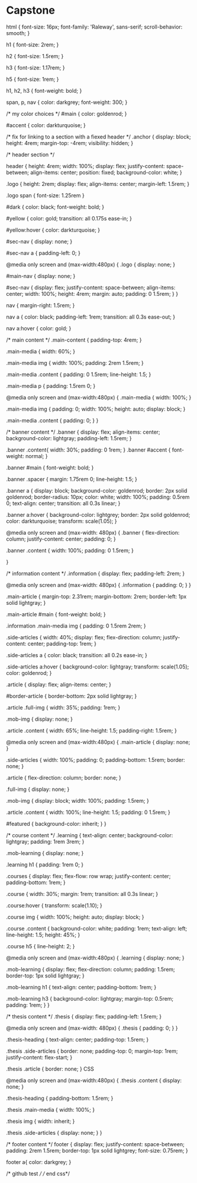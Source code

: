 # Capstone

html {
  font-size: 16px;
  font-family: 'Raleway', sans-serif;
  scroll-behavior: smooth;
}

h1 {
  font-size: 2rem;
}

h2 {
  font-size: 1.5rem;
}

h3 {
  font-size: 1.17rem;
}

h5 {
  font-size: 1rem;
}

h1, h2, h3 {
  font-weight: bold;
}

span, p, nav {
  color: darkgrey;
  font-weight: 300;
}


/* my color choices */
#main {
  color: goldenrod;
}

#accent {
  color: darkturquoise;
}

/* fix for linking to a section with a fiexed header */
.anchor {
  display: block;
  height: 4rem;
  margin-top: -4rem;
  visibility: hidden;
}

/* header section */

header {
  height: 4rem;
  width: 100%;
  display: flex;
  justify-content: space-between;
  align-items: center;
  position: fixed;
  background-color: white;
}

.logo {
  height: 2rem;
  display: flex;
  align-items: center;
  margin-left: 1.5rem;
}

.logo span {
  font-size: 1.25rem
}

#dark {
  color: black;
  font-weight: bold;
}

#yellow {
  color: gold;
  transition: all 0.175s ease-in;
}

#yellow:hover {
  color: darkturquoise;
}

#sec-nav {
  display: none;
}

#sec-nav a {
  padding-left: 0;
}

@media only screen and (max-width:480px) {
  .logo {
    display: none;
  }

  #main-nav {
    display: none;
  }

  #sec-nav {
    display: flex;
    justify-content: space-between;
    align-items: center;
    width: 100%;
    height: 4rem;
    margin: auto;
    padding: 0 1.5rem;
  }
}

nav {
  margin-right: 1.5rem;
}

nav a {
  color: black;
  padding-left: 1rem;
  transition: all 0.3s ease-out;
}

nav a:hover {
  color: gold;
}


/* main content */
.main-content {
  padding-top: 4rem;
}

.main-media {
  width: 60%;
}

.main-media img {
  width: 100%;
  padding: 2rem 1.5rem;
}

.main-media .content {
  padding: 0 1.5rem;
  line-height: 1.5;
}

.main-media p {
  padding: 1.5rem 0;
}

@media only screen and (max-width:480px) {
  .main-media {
    width: 100%;
  }

  .main-media img {
    padding: 0;
    width: 100%;
    height: auto;
    display: block;
  }

  .main-media .content {
    padding: 0;
  }
}

/* banner content */
.banner {
  display: flex;
  align-items: center;
  background-color: lightgray;
  padding-left: 1.5rem;
}

.banner .content{
  width: 30%;
  padding: 0 1rem;
}
.banner #accent {
  font-weight: normal;
}

.banner #main {
  font-weight: bold;
}

.banner .spacer {
  margin: 1.75rem 0;
  line-height: 1.5;
}

.banner a {
  display: block;
  background-color: goldenrod;
  border: 2px solid goldenrod;
  border-radius: 10px;
  color: white;
  width: 100%;
  padding: 0.5rem 0;
  text-align: center;
  transition: all 0.3s linear;
}

.banner a:hover {
  background-color: lightgrey;
  border: 2px solid goldenrod;
  color: darkturquoise;
  transform: scale(1.05);
}

@media only screen and (max-width: 480px) {
  .banner {
    flex-direction: column;
    justify-content: center;
    padding: 0;
  }

  .banner .content {
    width: 100%;
    padding: 0 1.5rem;
  }

}

/* information content */
.information {
  display: flex;
  padding-left: 2rem;
}

@media only screen and (max-width: 480px) {
  .information {
    padding: 0;
  }
}

.main-article {
  margin-top: 2.31rem;
  margin-bottom: 2rem;
  border-left: 1px solid lightgray;
}

.main-article #main {
  font-weight: bold;
}

.information .main-media img {
  padding: 0 1.5rem 2rem;
}

.side-articles {
  width: 40%;
  display: flex;
  flex-direction: column;
  justify-content: center;
  padding-top: 1rem;
}

.side-articles a {
  color: black;
  transition: all 0.2s ease-in;
}

.side-articles a:hover {
  background-color: lightgray;
  transform: scale(1.05);
  color: goldenrod;
}

.article {
  display: flex;
  align-items: center;
}

#border-article {
  border-bottom: 2px solid lightgray;
}

.article .full-img {
  width: 35%;
  padding: 1rem;
}

.mob-img {
  display: none;
}

.article .content {
  width: 65%;
  line-height: 1.5;
  padding-right: 1.5rem;
}

@media only screen and (max-width:480px) {
  .main-article {
    display: none;
  }

  .side-articles {
    width: 100%;
    padding: 0;
    padding-bottom: 1.5rem;
    border: none;
  }

  .article {
    flex-direction: column;
    border: none;
  }

  .full-img {
    display: none;
  }

  .mob-img {
    display: block;
    width: 100%;
    padding: 1.5rem;
  }

  .article .content {
    width: 100%;
    line-height: 1.5;
    padding: 0 1.5rem;
  }

  #featured {
    background-color: inherit;
  }
}


/* course content */
.learning {
  text-align: center;
  background-color: lightgray;
  padding: 1rem 3rem;
}

.mob-learning {
  display: none;
}

.learning h1 {
  padding: 1rem 0;
}

.courses {
  display: flex;
  flex-flow: row wrap;
  justify-content: center;
  padding-bottom: 1rem;
}

.course {
  width: 30%;
  margin: 1rem;
  transition: all 0.3s linear;
}

.course:hover {
  transform: scale(1.10);
}

.course img {
  width: 100%;
  height: auto;
  display: block;
}

.course .content {
  background-color: white;
  padding: 1rem;
  text-align: left;
  line-height: 1.5;
  height: 45%;
}

.course h5 {
  line-height: 2;
}

@media only screen and (max-width:480px) {
  .learning {
    display: none;
  }

  .mob-learning {
    display: flex;
    flex-direction: column;
    padding: 1.5rem;
    border-top: 1px solid lightgray;
  }

  .mob-learning h1 {
    text-align: center;
    padding-bottom: 1rem;
  }

  .mob-learning h3 {
    background-color: lightgray;
    margin-top: 0.5rem;
    padding: 1rem;
  }
}

/* thesis content */
.thesis {
  display: flex;
  padding-left: 1.5rem;
}

@media only screen and (max-width: 480px) {
  .thesis {
    padding: 0;
  }
}

.thesis-heading {
  text-align: center;
  padding-top: 1.5rem;
}

.thesis .side-articles {
  border: none;
  padding-top: 0;
  margin-top: 1rem;
  justify-content: flex-start;
}

.thesis .article {
  border: none;
}
CSS 

@media only screen and (max-width:480px) {
  .thesis .content {
    display: none;
  }

  .thesis-heading {
    padding-bottom: 1.5rem;
  }

  .thesis .main-media {
    width: 100%;
  }

  .thesis img {
    width: inherit;
  }

  .thesis .side-articles {
    display: none;
  }
}

/* footer content */
footer {
  display: flex;
  justify-content: space-between;
  padding: 2rem 1.5rem;
  border-top: 1px solid lightgrey;
  font-size: 0.75rem;
}

footer a{
  color: darkgrey;
}

/* github test */
/* end css*/
